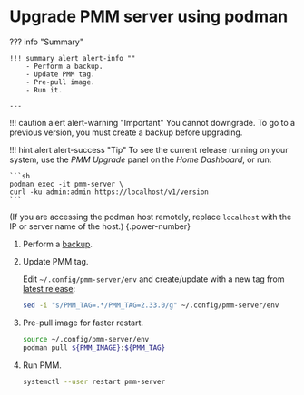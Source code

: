 # Upgrade PMM server using podman

??? info "Summary"

    !!! summary alert alert-info ""
        - Perform a backup.
        - Update PMM tag.
        - Pre-pull image.
        - Run it.

    ---

!!! caution alert alert-warning "Important"
    You cannot downgrade. To go to a previous version, you must create a backup before upgrading.

!!! hint alert alert-success "Tip"
    To see the current release running on your system, use the *PMM Upgrade* panel on the *Home Dashboard*, or run:

    ```sh
    podman exec -it pmm-server \
    curl -ku admin:admin https://localhost/v1/version
    ```

(If you are accessing the podman host remotely, replace `localhost` with the IP or server name of the host.)
{.power-number}

1. Perform a [backup](#backup).


2. Update PMM tag.

    Edit `~/.config/pmm-server/env` and create/update with a new tag from [latest release](https://per.co.na/pmm/latest):

    ```sh
    sed -i "s/PMM_TAG=.*/PMM_TAG=2.33.0/g" ~/.config/pmm-server/env
    ```

3. Pre-pull image for faster restart.

    <div hidden>
    ```sh
    sed -i "s/PMM_TAG=.*/PMM_TAG=2.33.0-rc/g" ~/.config/pmm-server/env
    sed -i "s|PMM_IMAGE=.*|PMM_IMAGE=docker.io/perconalab/pmm-server|g" ~/.config/pmm-server/env
    ```
    </div>

    ```sh
    source ~/.config/pmm-server/env
    podman pull ${PMM_IMAGE}:${PMM_TAG}
    ```

4. Run PMM.

    ```sh
    systemctl --user restart pmm-server
    ```

<div hidden>
```sh
sleep 30
timeout 60 podman wait --condition=running pmm-server
```
</div>